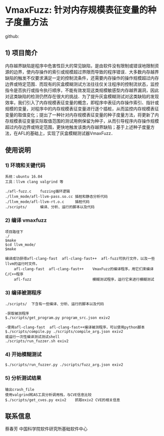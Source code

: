 # VmaxFuzz: 针对内存规模表征变量的种子度量方法

github:


## 1) 项目简介

内存越界缺陷是程序中危害性巨大的常见缺陷，是由软件没有限制或错误地限制资源的边界，使内存操作的索引或规模超过界限而导致的程序错误．大多数内存越界缺陷的触发不仅要求满足一定的控制流条件，还需要内存操作的操作规模超过内存边界或特定范围．而现有的灰盒模糊测试方法往往仅关注程序的控制流状态，监控指令是否执行或指令执行顺序，不能有效发现这类规模敏感型内存越界漏洞，因此对这类缺陷的检测仍然存在很大的挑战．为了提升灰盒模糊测试对这类缺陷的发现效率，我们引入了内存规模表征变量的概念，即程序中表征内存操作索引、指针或规模的变量，对程序中的内存规模表征变量进行逐个插桩，从而监控内存规模表征变量的取值变化；提出了一种针对内存规模表征变量的种子度量方法，将更新了内存规模表征变量实际取值范围的测试用例保留为种子，从而引导程序内存操作规模超过内存边界或特定范围，更快地触发该类内存越界缺陷；基于上述种子度量方法，在AFL的基础上，实现了灰盒模糊测试器VmaxFuzz．

## 使用说明


### 1) 环境和关键代码

    系统：ubuntu 16.04
    工具：llvm clang valgrind 等

    ./afl-fuzz.c    fuzzing循环逻辑
    ./llvm_mode/afl-llvm-pass.so.cc 插桩和静态分析代码
    ./llvm_mode/afl-llvm-rt.o.c     插桩代码
    ./scripts/      编译、分析、运行的脚本以及代码

### 2) 编译 vmaxfuzz 

    项目路径下
    ./
    $make
    $cd llvm_mode/
    $make

    编译成功获得afl-clang-fast  afl-clang-fast++  afl-fuzz可执行文件，以及一些llvm的运行时文件。
        afl-clang-fast  afl-clang-fast++    VmaxFuzz的编译程序，用它们来编译C/C++程序
        afl-fuzz                            模糊测试程序，运行它来进行模糊测试

### 3) 编译被测程序

    ./scripts/  下含有一些编译、分析、运行的脚本以及代码

    -获取被测程序
    $./scripts/get_program.py program_src.json exiv2

    -使用afl-clang-fast  afl-clang-fast++编译被测程序，可以使用python脚本
    $./scripts/compile.py ./scripts/compile_arg.json exiv2
    或运行一次性编译测试测试shell
    ./scripts/run_fuzzer.sh exiv2

### 4) 开始模糊测试

    $./scripts/run_fuzzer.py ./scripts/fuzz_arg.json exiv2
    

### 5) 分析测试结果

    输出crash_file
    使用valgrind和AS工具分析调用栈，与CVE信息比较
    $./scripts/get_cves.py exiv2    抓取exiv2 CVE的相关信息 

## 联系信息
蔡春芳
中国科学院软件研究所基础软件中心




